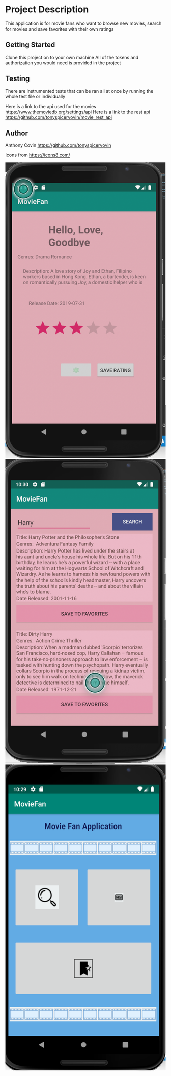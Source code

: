 # Project Description
This application is for movie fans who want to browse new movies, search for movies and save favorites with their own ratings
## Getting Started
Clone this project on to your own machine
All of the tokens and authorization you would need is provided in the project

## Testing
There are instrumented tests that can be ran all at once by running the whole test file or individually

Here is a link to the api used for the movies
https://www.themoviedb.org/settings/api
Here is a link to the rest api
https://github.com/tonyspicervovin/movie_rest_api

## Author
Anthony Covin
https://github.com/tonyspicervovin

Icons from
https://icons8.com/


 ![screenshot1](screenshots/scrn1.png)
 ![screenshot2](screenshots/scrn2.png)
 ![screenshot3](screenshots/scrn3.png)




